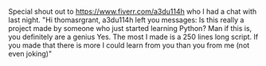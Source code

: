 Special shout out to https://www.fiverr.com/a3du114h 
who I had a chat with last night.
"Hi thomasrgrant,
a3du114h left you messages:
Is this really a project made by someone who just started learning Python?
Man if this is, you definitely are a genius
Yes. The most I made is a 250 lines long script. 
If you made that there is more I could learn from you than you from me (not even joking)"
